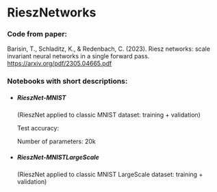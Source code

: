# RieszNetworks

### Code from paper:
Barisin, T., Schladitz, K., & Redenbach, C. (2023). Riesz networks: scale invariant neural networks in a single forward pass. 
https://arxiv.org/pdf/2305.04665.pdf


### Notebooks with short descriptions:

- ##### RieszNet-MNIST
  
  (RieszNet applied to classic MNIST dataset: training + validation)
  
  Test accuracy:
  
  Number of parameters: 20k


- ##### RieszNet-MNISTLargeScale
 
  (RieszNet applied to classic MNIST LargeScale dataset: training + validation)

